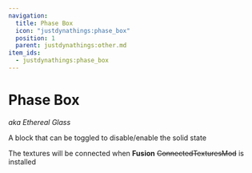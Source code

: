 ```yaml
---
navigation:
  title: Phase Box
  icon: "justdynathings:phase_box"
  position: 1
  parent: justdynathings:other.md
item_ids:
  - justdynathings:phase_box
---
```


# Phase Box

_aka Ethereal Glass_

A block that can be toggled to disable/enable the solid state

The textures will be connected when **Fusion** ~~ConnectedTexturesMod~~ is installed

<BlockImage id="justdynathings:phase_box" scale="4.0"/>

<Recipe id="justdynathings:phase_box" />
